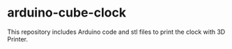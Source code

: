 # arduino-cube-clock

This repository includes Arduino code and stl files to print the clock with 3D Printer.